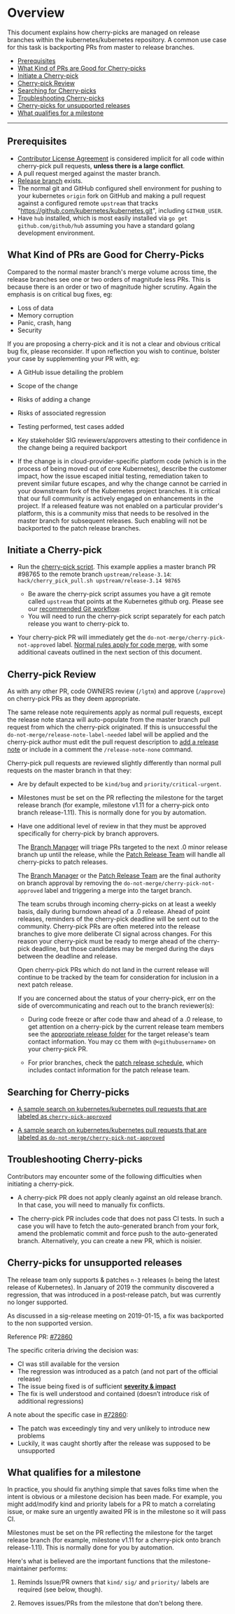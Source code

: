 # Overview

This document explains how cherry-picks are managed on release branches within
the kubernetes/kubernetes repository.
A common use case for this task is backporting PRs from master to release
branches.

- [Prerequisites](#prerequisites)
- [What Kind of PRs are Good for Cherry-picks](#what-kind-of-prs-are-good-for-cherry-picks)
- [Initiate a Cherry-pick](#initiate-a-cherry-pick)
- [Cherry-pick Review](#cherry-pick-review)
- [Searching for Cherry-picks](#searching-for-cherry-picks)
- [Troubleshooting Cherry-picks](#troubleshooting-cherry-picks)
- [Cherry-picks for unsupported releases](#cherry-picks-for-unsupported-releases)
- [What qualifies for a milestone](#what-qualifies-for-a-milestone)

---

## Prerequisites

- [Contributor License Agreement](http://git.k8s.io/community/CLA.md) is
  considered implicit for all code within cherry-pick pull requests,
  **unless there is a large conflict**.
- A pull request merged against the master branch.
- [Release branch](https://git.k8s.io/release/docs/branching.md) exists.
- The normal git and GitHub configured shell environment for pushing to your
  kubernetes `origin` fork on GitHub and making a pull request against a
  configured remote `upstream` that tracks
  "https://github.com/kubernetes/kubernetes.git", including `GITHUB_USER`.
- Have `hub` installed, which is most easily installed via `go get github.com/github/hub` assuming you have a standard golang development
  environment.

## What Kind of PRs are Good for Cherry-Picks

Compared to the normal master branch's merge volume across time,
the release branches see one or two orders of magnitude less PRs.
This is because there is an order or two of magnitude higher scrutiny.
Again the emphasis is on critical bug fixes, eg:

- Loss of data
- Memory corruption
- Panic, crash, hang
- Security

If you are proposing a cherry-pick and it is not a clear and obvious
critical bug fix, please reconsider. If upon reflection you wish to
continue, bolster your case by supplementing your PR with, eg:

- A GitHub issue detailing the problem

- Scope of the change

- Risks of adding a change

- Risks of associated regression

- Testing performed, test cases added

- Key stakeholder SIG reviewers/approvers attesting to their confidence in the
  change being a required backport

- If the change is in cloud-provider-specific platform code (which is in the
  process of being moved out of core Kubernetes), describe the customer impact,
  how the issue escaped initial testing, remediation taken to prevent similar
  future escapes, and why the change cannot be carried in your downstream
  fork of the Kubernetes project branches. It is critical that our full
  community is actively engaged on enhancements in the project. If a
  released feature was not enabled on a particular provider's platform, this
  is a community miss that needs to be resolved in the master branch for
  subsequent releases. Such enabling will not be backported to the patch
  release branches.

## Initiate a Cherry-pick

- Run the [cherry-pick
  script](https://git.k8s.io/kubernetes/hack/cherry_pick_pull.sh).
  This example applies a master branch PR #98765 to the remote branch
  `upstream/release-3.14`: `hack/cherry_pick_pull.sh upstream/release-3.14 98765`

  - Be aware the cherry-pick script assumes you have a git remote called
    `upstream` that points at the Kubernetes github org.
    Please see our [recommended Git workflow](https://git.k8s.io/community/contributors/guide/github-workflow.md#workflow).
  - You will need to run the cherry-pick script separately for each patch release you want to cherry-pick to.

- Your cherry-pick PR will immediately get the `do-not-merge/cherry-pick-not-approved` label.
  [Normal rules apply for code merge](https://github.com/kubernetes/community/blob/master/contributors/devel/sig-release/release.md#tldr),
  with some additional caveats outlined in the next section of this document.

## Cherry-pick Review

As with any other PR, code OWNERS review (`/lgtm`) and approve (`/approve`) on
cherry-pick PRs as they deem appropriate.

The same release note requirements apply as normal pull requests,
except the release note stanza will auto-populate from the master
branch pull request from which the cherry-pick originated. If this
is unsuccessful the `do-not-merge/release-note-label-needed` label
will be applied and the cherry-pick author must edit the pull request
description to [add a release note](https://git.k8s.io/community/contributors/guide/release-notes.md)
or include in a comment the `/release-note-none` command.

Cherry-pick pull requests are reviewed slightly differently than normal
pull requests on the master branch in that they:

- Are by default expected to be `kind/bug` and `priority/critical-urgent`.

- Milestones must be set on the PR reflecting the milestone for the target
  release branch (for example, milestone v1.11 for a cherry-pick onto branch
  release-1.11). This is normally done for you by automation.

- Have one additional level of review in that they must be approved specifically
  for cherry-pick by branch approvers.

  The [Branch Manager](https://git.k8s.io/sig-release/release-team/role-handbooks/branch-manager)
  will triage PRs targeted to the next .0 minor release branch up until the
  release, while the [Patch Release Team](https://git.k8s.io/sig-release/release-team/role-handbooks/patch-release-manager)
  will handle all cherry-picks to patch releases.

  The [Branch Manager](https://git.k8s.io/sig-release/release-team/role-handbooks/branch-manager)
  or the [Patch Release Team](https://git.k8s.io/sig-release/release-team/role-handbooks/patch-release-manager)
  are the final authority on branch approval by removing the `do-not-merge/cherry-pick-not-approved`
  label and triggering a merge into the target branch.

  The team scrubs through incoming cherry-picks on at least a weekly basis, daily during
  burndown ahead of a .0 release. Ahead of point releases, reminders of the
  cherry-pick deadline will be sent out to the community. Cherry-pick PRs are
  often metered into the release branches to give more deliberate CI signal across
  changes. For this reason your cherry-pick must be ready to merge ahead of
  the cherry-pick deadline, but those candidates may be merged during the days
  between the deadline and release.

  Open cherry-pick PRs which do not land in the current release will
  continue to be tracked by the team for consideration for inclusion in a next
  patch release.

  If you are concerned about the status of your cherry-pick, err on the
  side of overcommunicating and reach out to the branch reviewer(s):

  - During code freeze or after code thaw and ahead of a .0 release, to get attention on a cherry-pick by the current
    release team members see the [appropriate release folder](https://git.k8s.io/sig-release/releases)
    for the target release's team contact information. You may cc them with
    `@<githubusername>` on your cherry-pick PR.

  - For prior branches, check the [patch release schedule](https://git.k8s.io/sig-release/releases/patch-releases.md), which includes contact information for the patch release team.

## Searching for Cherry-picks

- [A sample search on kubernetes/kubernetes pull requests that are labeled as `cherry-pick-approved`](https://github.com/kubernetes/kubernetes/pulls?q=is%3Aopen+is%3Apr+label%3Acherry-pick-approved)

- [A sample search on kubernetes/kubernetes pull requests that are labeled as `do-not-merge/cherry-pick-not-approved`](https://github.com/kubernetes/kubernetes/pulls?q=is%3Aopen+is%3Apr+label%3Ado-not-merge%2Fcherry-pick-not-approved)

## Troubleshooting Cherry-picks

Contributors may encounter some of the following difficulties when initiating a cherry-pick.

- A cherry-pick PR does not apply cleanly against an old release branch.
  In that case, you will need to manually fix conflicts.

- The cherry-pick PR includes code that does not pass CI tests.
  In such a case you will have to fetch the auto-generated branch from your fork, amend the problematic commit and force push to the auto-generated branch.
  Alternatively, you can create a new PR, which is noisier.

## Cherry-picks for unsupported releases

The release team only supports & patches `n-3` releases (`n` being the latest release of Kubernetes). In January of 2019 the community discovered a regression, that was introduced in a post-release patch, but was currently no longer supported.

As discussed in a sig-release meeting on 2019-01-15, a fix was backported to the non supported version.

Reference PR: [#72860](https://github.com/kubernetes/kubernetes/pull/72860#issuecomment-454072746)

The specific criteria driving the decision was:

- CI was still available for the version
- The regression was introduced as a patch (and not part of the official release)
- The issue being fixed is of sufficient **[severity & impact](#what-kind-of-prs-are-good-for-cherry-picks)**
- The fix is well understood and contained (doesn’t introduce risk of additional regressions)

A note about the specific case in [#72860](https://github.com/kubernetes/kubernetes/pull/72860#issuecomment-454072746):

- The patch was exceedingly tiny and very unlikely to introduce new problems
- Luckily, it was caught shortly after the release was supposed to be unsupported

## What qualifies for a milestone

In practice, you should fix anything simple that saves folks time when the intent is obvious or a milestone decision has been made. For example, you might add/modify kind and priority labels for a PR to match a correlating issue, or make sure an urgently awaited PR is in the milestone so it will pass CI.

Milestones must be set on the PR reflecting the milestone for the target release branch (for example, milestone v1.11 for a cherry-pick onto branch release-1.11). This is normally done for you by automation.

Here's what is believed are the important functions that the milestone-maintainer performs:

1. Reminds Issue/PR owners that `kind/` `sig/` and `priority/` labels are required (see below, though).

2. Removes issues/PRs from the milestone that don't belong there.
